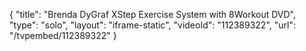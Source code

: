 {
    "title": "Brenda DyGraf XStep Exercise System with 8Workout DVD",
    "type": "solo",
    "layout": "iframe-static",
    "videoId": "112389322",
    "url": "\/tvpembed\/112389322"
}